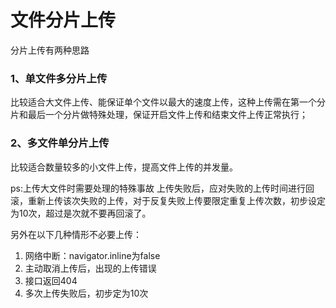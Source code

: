 # 文件分片上传
分片上传有两种思路

### 1、单文件多分片上传

比较适合大文件上传、能保证单个文件以最大的速度上传，这种上传需在第一个分片和最后一个分片做特殊处理，保证开启文件上传和结束文件上传正常执行；

### 2、多文件单分片上传

比较适合数量较多的小文件上传，提高文件上传的并发量。


ps:上传大文件时需要处理的特殊事故
上传失败后，应对失败的上传时间进行回滚，重新上传该次失败的上传，对于反复失败上传要限定重复上传次数，初步设定为10次，超过是次就不要再回滚了。

另外在以下几种情形不必要上传：
1. 网络中断：navigator.inline为false 
2. 主动取消上传后，出现的上传错误
3. 接口返回404
4. 多次上传失败后，初步定为10次